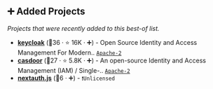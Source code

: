 ## ➕ Added Projects

_Projects that were recently added to this best-of list._

- <b><a href="https://github.com/keycloak/keycloak">keycloak</a></b> (🥇36 ·  ⭐ 16K · ➕) - Open Source Identity and Access Management For Modern.. <code><a href="http://bit.ly/3nYMfla">Apache-2</a></code>
- <b><a href="https://github.com/casdoor/casdoor">casdoor</a></b> (🥉27 ·  ⭐ 5.8K · ➕) - An open-source Identity and Access Management (IAM) / Single-.. <code><a href="http://bit.ly/3nYMfla">Apache-2</a></code>
- <b><a href="{}">nextauth.js</a></b> (🥇6 · ➕) -  <code>❗Unlicensed</code>

